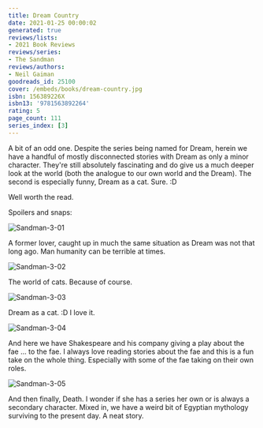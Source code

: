 ```yaml
---
title: Dream Country
date: 2021-01-25 00:00:02
generated: true
reviews/lists:
- 2021 Book Reviews
reviews/series:
- The Sandman
reviews/authors:
- Neil Gaiman
goodreads_id: 25100
cover: /embeds/books/dream-country.jpg
isbn: 156389226X
isbn13: '9781563892264'
rating: 5
page_count: 111
series_index: [3]
---
```

A bit of an odd one. Despite the series being named for Dream, herein we have a handful of mostly disconnected stories with Dream as only a minor character. They're still absolutely fascinating and do give us a much deeper look at the world (both the analogue to our own world and the Dream). The second is especially funny, Dream as a cat. Sure. :D  

Well worth the read.  

<!--more-->

Spoilers and snaps:  

![Sandman-3-01](/embeds/books/attachments/sandman-3-01.jpg)  

A former lover, caught up in much the same situation as Dream was not that long ago. Man humanity can be terrible at times.  

![Sandman-3-02](/embeds/books/attachments/sandman-3-02.jpg)  

The world of cats. Because of course.  

![Sandman-3-03](/embeds/books/attachments/sandman-3-03.jpg)  

Dream as a cat. :D I love it.  

![Sandman-3-04](/embeds/books/attachments/sandman-3-04.jpg)  

And here we have Shakespeare and his company giving a play about the fae ... to the fae. I always love reading stories about the fae and this is a fun take on the whole thing. Especially with some of the fae taking on their own roles.  

![Sandman-3-05](/embeds/books/attachments/sandman-3-05.jpg)  

And then finally, Death. I wonder if she has a series her own or is always a secondary character. Mixed in, we have a weird bit of Egyptian mythology surviving to the present day. A neat story.
